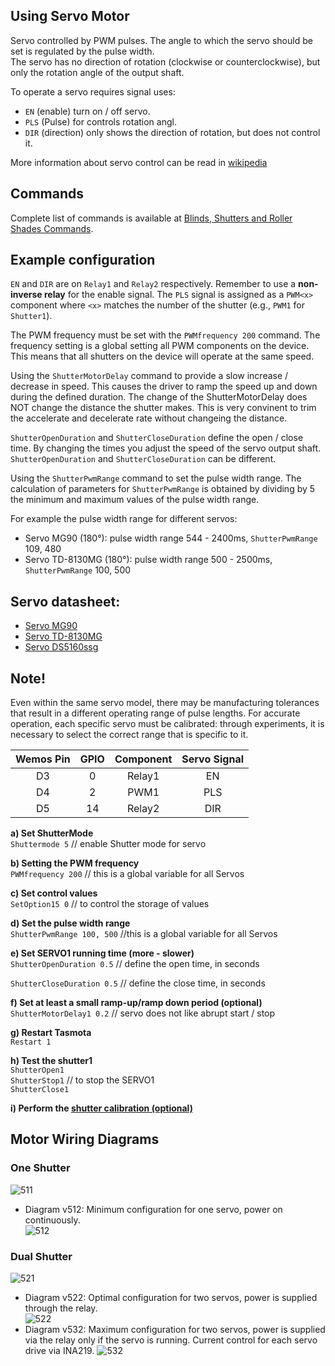 ## Using Servo Motor

Servo controlled by PWM pulses. The angle to which the servo should be set is regulated by the pulse width.  
The servo has no direction of rotation (clockwise or counterclockwise), but only the rotation angle of the output shaft. 

To operate a servo requires signal uses:

-  `EN` (enable) turn on / off servo.
-  `PLS` (Pulse) for controls rotation angl.
-  `DIR` (direction) only shows the direction of rotation, but does not control it. 

More information about servo control can be read in [wikipedia](https://en.wikipedia.org/wiki/Servo_control) 

## Commands

Complete list of commands is available at [Blinds, Shutters and Roller Shades Commands](Commands.md#shutters).

## Example configuration  
`EN` and `DIR` are on `Relay1` and `Relay2` respectively. Remember to use a **non-inverse relay** for the enable signal.
The `PLS` signal is assigned as a `PWM<x>` component where `<x>` matches the number of the shutter (e.g., `PWM1` for `Shutter1`).

The PWM frequency must be set with the `PWMfrequency 200` command. The frequency setting is a global setting all PWM components on the device. This means that all shutters on the device will operate at the same speed.

Using the `ShutterMotorDelay` command to provide a slow increase / decrease in speed. This causes the driver to ramp the speed up and down during the defined duration. The change of the ShutterMotorDelay does NOT change the distance the shutter makes. This is very convinent to trim the accelerate and decelerate rate without changeing the distance.

`ShutterOpenDuration` and `ShutterCloseDuration` define the open / close time. By changing the times you adjust the speed of the servo output shaft. `ShutterOpenDuration` and `ShutterCloseDuration` can be different.

Using the `ShutterPwmRange` command to set the pulse width range. The calculation of parameters for `ShutterPwmRange` is obtained by dividing by 5 the minimum and maximum values of the pulse width range. 

For example the pulse width range for different servos:

-  Servo MG90 (180°): pulse width range 544 - 2400ms, `ShutterPwmRange` 109, 480
-  Servo TD-8130MG (180°): pulse width range 500 - 2500ms, `ShutterPwmRange` 100, 500

## Servo datasheet:
-  [Servo MG90](https://raw.githubusercontent.com/TrDA-hab/Projects/master/Servo%2BESP8266/MG90S-Datasheet.pdf)
-  [Servo TD-8130MG](https://raw.githubusercontent.com/TrDA-hab/Projects/master/Servo%2BESP8266/TD-8130MG.jpg)
-  [Servo DS5160ssg](https://raw.githubusercontent.com/TrDA-hab/Projects/master/Servo%2BESP8266/DS5160ssg.jpg)

## Note!
Even within the same servo model, there may be manufacturing tolerances that result in a different operating range of pulse lengths. For accurate operation, each specific servo must be calibrated: through experiments, it is necessary to select the correct range that is specific to it. 


Wemos Pin|GPIO|Component|Servo Signal
:-:|:-:|:-:|:-:
D3|0|Relay1|EN
D4|2|PWM1|PLS
D5|14|Relay2|DIR

**a) Set ShutterMode**  
   `Shuttermode 5`   // enable Shutter mode for servo 

**b) Setting the PWM frequency**  
   `PWMfrequency 200`   // this is a global variable for all Servos  

**c) Set control values**  
   `SetOption15 0`  // to control the storage of values

**d) Set the pulse width range**  
   `ShutterPwmRange 100, 500`  //this is a global variable for all Servos

**e) Set SERVO1 running time (more - slower)**  
  `ShutterOpenDuration 0.5`  // define the open time, in seconds
  
  `ShutterCloseDuration 0.5`  // define the close time, in seconds

**f) Set at least a small ramp-up/ramp down period (optional)**  
   `ShutterMotorDelay1 0.2`  // servo does not like abrupt start / stop

**g) Restart Tasmota**  
   `Restart 1`

**h) Test the shutter1**  
   `ShutterOpen1`   
   `ShutterStop1`      // to stop the SERVO1  
   `ShutterClose1`  

**i) Perform the [shutter calibration (optional)](Blinds-and-Shutters.md#calibration)**   

## Motor Wiring Diagrams  
### One Shutter  
![511](https://user-images.githubusercontent.com/56403720/103891493-fd7ff680-50fa-11eb-9603-8703c8ea10eb.jpg)
- Diagram v512: Minimum configuration for one servo, power on continuously.  
![512](https://user-images.githubusercontent.com/56403720/103891499-ffe25080-50fa-11eb-9eb9-02443a94f826.jpg)

### Dual Shutter  
![521](https://user-images.githubusercontent.com/56403720/103891560-1be5f200-50fb-11eb-9bf2-036c3a825eae.jpg)
- Diagram v522: Optimal configuration for two servos, power is supplied through the relay.  
![522](https://user-images.githubusercontent.com/56403720/103891565-1f797900-50fb-11eb-8b88-10003d6e8437.jpg)
- Diagram v532: Maximum configuration for two servos, power is supplied via the relay only if the servo is running. Current control for each servo drive via INA219.
![532](https://user-images.githubusercontent.com/56403720/103891626-36b86680-50fb-11eb-99d9-8952761cf5ed.jpg)

